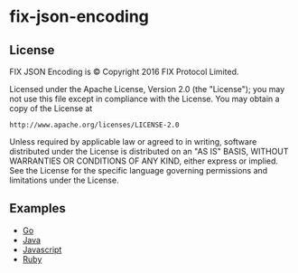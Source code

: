 # fix-json-encoding

## License

FIX JSON Encoding is © Copyright 2016 FIX Protocol Limited.

Licensed under the Apache License, Version 2.0 (the "License");
you may not use this file except in compliance with the License.
You may obtain a copy of the License at

    http://www.apache.org/licenses/LICENSE-2.0

Unless required by applicable law or agreed to in writing, software
distributed under the License is distributed on an "AS IS" BASIS,
WITHOUT WARRANTIES OR CONDITIONS OF ANY KIND, either express or implied.
See the License for the specific language governing permissions and
limitations under the License.

## Examples

- [Go](go/)
- [Java](java/)
- [Javascript](javascript/)
- [Ruby](ruby/)

